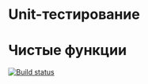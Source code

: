 # Unit-тестирование
# Чистые функции

[![Build status](https://ci.appveyor.com/api/projects/status/k70rhkx81mwuckfy?svg=true)][def]

[def]: https://ci.appveyor.com/project/LizaSmeh/ajs-test-purefunctions